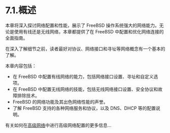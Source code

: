 # 7.1.概述

本章将深入探讨网络配置和性能，展示了 FreeBSD 操作系统强大的网络能力。无论是使用有线还是无线网络，本章都提供了在 FreeBSD 中配置和优化网络连接的全面指南。

在深入了解细节之前，读者最好对协议、网络接口和寻址等网络概念有一个基本的了解。

本章内容包括：

* 在 FreeBSD 中配置有线网络的能力，包括网络接口设置、寻址和自定义选项。
* 在 FreeBSD 中配置无线网络的技能，包括无线网络接口设置、安全协议和故障排除技术。
* FreeBSD 的网络功能及其出色网络性能的声誉。
* 了解 FreeBSD 支持的各种网络服务和协议，以及 DNS、DHCP 等的配置说明。

有关如何在[高级网络](https://docs.freebsd.org/en/books/handbook/book/#advanced-networking)中进行高级网络配置的更多信息…
